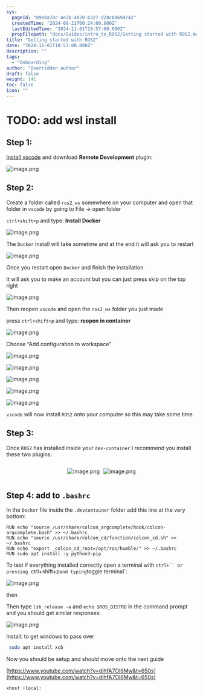 ```yaml
---
sys:
  pageId: "89e0a78c-4e2b-4070-b327-d28cb0694742"
  createdTime: "2024-08-21T00:24:00.000Z"
  lastEditedTime: "2024-11-01T18:57:00.000Z"
  propFilepath: "docs/Guides/intro_to_ROS2/Getting started with ROS2.md"
title: "Getting started with ROS2"
date: "2024-11-01T18:57:00.000Z"
description: ""
tags:
  - "Onboarding"
author: "Overridden author"
draft: false
weight: 141
toc: false
icon: ""
---
```


# TODO: add wsl install

## Step 1:

[Install vscode](https://code.visualstudio.com/download) and download **Remote Development** plugin:

![image.png](https://prod-files-secure.s3.us-west-2.amazonaws.com/d518164a-d88e-44d1-a4ee-3adb3bd8bce0/efb52993-1881-4a40-b95e-6f020334f022/image.png?X-Amz-Algorithm=AWS4-HMAC-SHA256&X-Amz-Content-Sha256=UNSIGNED-PAYLOAD&X-Amz-Credential=ASIAZI2LB4665SDMXOFX%2F20250310%2Fus-west-2%2Fs3%2Faws4_request&X-Amz-Date=20250310T003240Z&X-Amz-Expires=3600&X-Amz-Security-Token=IQoJb3JpZ2luX2VjEDgaCXVzLXdlc3QtMiJHMEUCIFnLL3LJyQz2u9cHLijMgwXidHRIQWFN2SHqPH8TUd27AiEAlTRBSR6vxzrHXeAXi5PKf88iyZj%2FI0D1I0FWWcQt4eUqiAQIgf%2F%2F%2F%2F%2F%2F%2F%2F%2F%2FARAAGgw2Mzc0MjMxODM4MDUiDCQPhVsvHygsVA38XircAxVaAviSivIx55jDVAONwfZ%2B3RHNFHH8Fq6LtgUo22Xo2ljgk7GQ%2F2ZW1XnOHe%2BanQCYmtuOOPFKaw2Lk5z9%2BrdX5p%2Bj8OEFVjzGd47i0Oh%2F8%2FIVnpBZEwBr930teiVzWFcVgsXvrUOg9KB1mkv84naRPDlpU2X5xrm5DEDVX%2FY7C0IJEWcpHiqhREkwXkHnKrrq69YP6Jkgb0IV9lGzoGws4o%2Fk69FlYQuUDYseEV6vGKwTpkgV4QuOggwFr20tTJ65ilorRA%2FBEuUbnOWh2nObBEDhPvQfxaqtjseJwoSOc8IX%2FedkuLXX6YP9IinpcCN%2BboQy45UU%2BfjsNOStWMrOogtK7VdNewUJZpQTG4LNsqYjBlC85zdnaNAqc7bNeEK36ZfV%2F3rNqGMoO30%2F24Z5fKgNgcR5iph069SGwxDJ0gkc9cCrDqIA3X2vB1M3rge4MDvsvH%2BsPOkzJUkZFDtBDARDE%2FTuzPAXORZow65bgKn%2F3rk4%2FaBpQdoQ%2BsfRb8fKJYN%2FvaVO5LS0gFsXNOO2aZ0n99J8Sxx72gQV%2BQBGKlVaBoim7EzVD0PfD00MbHF1123wzYgeCGdURj1OwZ3ZUBN2LCUBpdjkVcQRz3Xwu3KXQ6DeJ4PRrKIdMITcuL4GOqUBjdgTnaj%2FRhnSdyho9Ghfv1F%2B2tmlHOMGZ7ij8Oj%2BmJV0PBzSvKkqkErS%2F17SIQDiAjxH1NOvl9ft39hf5K4W1VtYwYq33GGL1aOiqYXz7pyBImjj87P4e2YwsYM6h47OHXeJQ6PkreYalA4SjsTEAa5e2ZNeQQ6jFsOoqkIDmemqRqbDcoYlL5xgF6WRIjBu%2FWo6HQOGNG6BzTqxR1E6B21%2FGbxq&X-Amz-Signature=0ce03b4ee82aad953b4590ed5f21d12e6da4803e094c7c405de3ae721f77a98f&X-Amz-SignedHeaders=host&x-id=GetObject)

## Step 2:

Create a folder called `ros2_ws` somewhere on your computer and open that folder in `vscode` by going to File → open folder 

`ctrl+shift+p` and type: **Install Docker**

![image.png](https://prod-files-secure.s3.us-west-2.amazonaws.com/d518164a-d88e-44d1-a4ee-3adb3bd8bce0/2269dc0e-1cd5-47ff-bceb-c04ad9b2eab0/image.png?X-Amz-Algorithm=AWS4-HMAC-SHA256&X-Amz-Content-Sha256=UNSIGNED-PAYLOAD&X-Amz-Credential=ASIAZI2LB4665SDMXOFX%2F20250310%2Fus-west-2%2Fs3%2Faws4_request&X-Amz-Date=20250310T003240Z&X-Amz-Expires=3600&X-Amz-Security-Token=IQoJb3JpZ2luX2VjEDgaCXVzLXdlc3QtMiJHMEUCIFnLL3LJyQz2u9cHLijMgwXidHRIQWFN2SHqPH8TUd27AiEAlTRBSR6vxzrHXeAXi5PKf88iyZj%2FI0D1I0FWWcQt4eUqiAQIgf%2F%2F%2F%2F%2F%2F%2F%2F%2F%2FARAAGgw2Mzc0MjMxODM4MDUiDCQPhVsvHygsVA38XircAxVaAviSivIx55jDVAONwfZ%2B3RHNFHH8Fq6LtgUo22Xo2ljgk7GQ%2F2ZW1XnOHe%2BanQCYmtuOOPFKaw2Lk5z9%2BrdX5p%2Bj8OEFVjzGd47i0Oh%2F8%2FIVnpBZEwBr930teiVzWFcVgsXvrUOg9KB1mkv84naRPDlpU2X5xrm5DEDVX%2FY7C0IJEWcpHiqhREkwXkHnKrrq69YP6Jkgb0IV9lGzoGws4o%2Fk69FlYQuUDYseEV6vGKwTpkgV4QuOggwFr20tTJ65ilorRA%2FBEuUbnOWh2nObBEDhPvQfxaqtjseJwoSOc8IX%2FedkuLXX6YP9IinpcCN%2BboQy45UU%2BfjsNOStWMrOogtK7VdNewUJZpQTG4LNsqYjBlC85zdnaNAqc7bNeEK36ZfV%2F3rNqGMoO30%2F24Z5fKgNgcR5iph069SGwxDJ0gkc9cCrDqIA3X2vB1M3rge4MDvsvH%2BsPOkzJUkZFDtBDARDE%2FTuzPAXORZow65bgKn%2F3rk4%2FaBpQdoQ%2BsfRb8fKJYN%2FvaVO5LS0gFsXNOO2aZ0n99J8Sxx72gQV%2BQBGKlVaBoim7EzVD0PfD00MbHF1123wzYgeCGdURj1OwZ3ZUBN2LCUBpdjkVcQRz3Xwu3KXQ6DeJ4PRrKIdMITcuL4GOqUBjdgTnaj%2FRhnSdyho9Ghfv1F%2B2tmlHOMGZ7ij8Oj%2BmJV0PBzSvKkqkErS%2F17SIQDiAjxH1NOvl9ft39hf5K4W1VtYwYq33GGL1aOiqYXz7pyBImjj87P4e2YwsYM6h47OHXeJQ6PkreYalA4SjsTEAa5e2ZNeQQ6jFsOoqkIDmemqRqbDcoYlL5xgF6WRIjBu%2FWo6HQOGNG6BzTqxR1E6B21%2FGbxq&X-Amz-Signature=d6c7c3d90221ac65b1e2d853781211823ada694148529f93109ba7fa8a0f36cd&X-Amz-SignedHeaders=host&x-id=GetObject)

The `Docker` install will take sometime and at the end it will ask you to restart

![image.png](https://prod-files-secure.s3.us-west-2.amazonaws.com/d518164a-d88e-44d1-a4ee-3adb3bd8bce0/ed233f78-be33-4b1f-b89c-9c346c0e961e/image.png?X-Amz-Algorithm=AWS4-HMAC-SHA256&X-Amz-Content-Sha256=UNSIGNED-PAYLOAD&X-Amz-Credential=ASIAZI2LB4665SDMXOFX%2F20250310%2Fus-west-2%2Fs3%2Faws4_request&X-Amz-Date=20250310T003240Z&X-Amz-Expires=3600&X-Amz-Security-Token=IQoJb3JpZ2luX2VjEDgaCXVzLXdlc3QtMiJHMEUCIFnLL3LJyQz2u9cHLijMgwXidHRIQWFN2SHqPH8TUd27AiEAlTRBSR6vxzrHXeAXi5PKf88iyZj%2FI0D1I0FWWcQt4eUqiAQIgf%2F%2F%2F%2F%2F%2F%2F%2F%2F%2FARAAGgw2Mzc0MjMxODM4MDUiDCQPhVsvHygsVA38XircAxVaAviSivIx55jDVAONwfZ%2B3RHNFHH8Fq6LtgUo22Xo2ljgk7GQ%2F2ZW1XnOHe%2BanQCYmtuOOPFKaw2Lk5z9%2BrdX5p%2Bj8OEFVjzGd47i0Oh%2F8%2FIVnpBZEwBr930teiVzWFcVgsXvrUOg9KB1mkv84naRPDlpU2X5xrm5DEDVX%2FY7C0IJEWcpHiqhREkwXkHnKrrq69YP6Jkgb0IV9lGzoGws4o%2Fk69FlYQuUDYseEV6vGKwTpkgV4QuOggwFr20tTJ65ilorRA%2FBEuUbnOWh2nObBEDhPvQfxaqtjseJwoSOc8IX%2FedkuLXX6YP9IinpcCN%2BboQy45UU%2BfjsNOStWMrOogtK7VdNewUJZpQTG4LNsqYjBlC85zdnaNAqc7bNeEK36ZfV%2F3rNqGMoO30%2F24Z5fKgNgcR5iph069SGwxDJ0gkc9cCrDqIA3X2vB1M3rge4MDvsvH%2BsPOkzJUkZFDtBDARDE%2FTuzPAXORZow65bgKn%2F3rk4%2FaBpQdoQ%2BsfRb8fKJYN%2FvaVO5LS0gFsXNOO2aZ0n99J8Sxx72gQV%2BQBGKlVaBoim7EzVD0PfD00MbHF1123wzYgeCGdURj1OwZ3ZUBN2LCUBpdjkVcQRz3Xwu3KXQ6DeJ4PRrKIdMITcuL4GOqUBjdgTnaj%2FRhnSdyho9Ghfv1F%2B2tmlHOMGZ7ij8Oj%2BmJV0PBzSvKkqkErS%2F17SIQDiAjxH1NOvl9ft39hf5K4W1VtYwYq33GGL1aOiqYXz7pyBImjj87P4e2YwsYM6h47OHXeJQ6PkreYalA4SjsTEAa5e2ZNeQQ6jFsOoqkIDmemqRqbDcoYlL5xgF6WRIjBu%2FWo6HQOGNG6BzTqxR1E6B21%2FGbxq&X-Amz-Signature=7fad722e4f38a2beb4cc2867f9ebaf726e687d82162850a6091a6c377ec4b042&X-Amz-SignedHeaders=host&x-id=GetObject)

Once you restart open `Docker` and finish the installation

It will ask you to make an account but you can just press skip on the top right

![image.png](https://prod-files-secure.s3.us-west-2.amazonaws.com/d518164a-d88e-44d1-a4ee-3adb3bd8bce0/21010ad9-1659-4fd9-9f59-9932a09b2a3d/image.png?X-Amz-Algorithm=AWS4-HMAC-SHA256&X-Amz-Content-Sha256=UNSIGNED-PAYLOAD&X-Amz-Credential=ASIAZI2LB4665SDMXOFX%2F20250310%2Fus-west-2%2Fs3%2Faws4_request&X-Amz-Date=20250310T003240Z&X-Amz-Expires=3600&X-Amz-Security-Token=IQoJb3JpZ2luX2VjEDgaCXVzLXdlc3QtMiJHMEUCIFnLL3LJyQz2u9cHLijMgwXidHRIQWFN2SHqPH8TUd27AiEAlTRBSR6vxzrHXeAXi5PKf88iyZj%2FI0D1I0FWWcQt4eUqiAQIgf%2F%2F%2F%2F%2F%2F%2F%2F%2F%2FARAAGgw2Mzc0MjMxODM4MDUiDCQPhVsvHygsVA38XircAxVaAviSivIx55jDVAONwfZ%2B3RHNFHH8Fq6LtgUo22Xo2ljgk7GQ%2F2ZW1XnOHe%2BanQCYmtuOOPFKaw2Lk5z9%2BrdX5p%2Bj8OEFVjzGd47i0Oh%2F8%2FIVnpBZEwBr930teiVzWFcVgsXvrUOg9KB1mkv84naRPDlpU2X5xrm5DEDVX%2FY7C0IJEWcpHiqhREkwXkHnKrrq69YP6Jkgb0IV9lGzoGws4o%2Fk69FlYQuUDYseEV6vGKwTpkgV4QuOggwFr20tTJ65ilorRA%2FBEuUbnOWh2nObBEDhPvQfxaqtjseJwoSOc8IX%2FedkuLXX6YP9IinpcCN%2BboQy45UU%2BfjsNOStWMrOogtK7VdNewUJZpQTG4LNsqYjBlC85zdnaNAqc7bNeEK36ZfV%2F3rNqGMoO30%2F24Z5fKgNgcR5iph069SGwxDJ0gkc9cCrDqIA3X2vB1M3rge4MDvsvH%2BsPOkzJUkZFDtBDARDE%2FTuzPAXORZow65bgKn%2F3rk4%2FaBpQdoQ%2BsfRb8fKJYN%2FvaVO5LS0gFsXNOO2aZ0n99J8Sxx72gQV%2BQBGKlVaBoim7EzVD0PfD00MbHF1123wzYgeCGdURj1OwZ3ZUBN2LCUBpdjkVcQRz3Xwu3KXQ6DeJ4PRrKIdMITcuL4GOqUBjdgTnaj%2FRhnSdyho9Ghfv1F%2B2tmlHOMGZ7ij8Oj%2BmJV0PBzSvKkqkErS%2F17SIQDiAjxH1NOvl9ft39hf5K4W1VtYwYq33GGL1aOiqYXz7pyBImjj87P4e2YwsYM6h47OHXeJQ6PkreYalA4SjsTEAa5e2ZNeQQ6jFsOoqkIDmemqRqbDcoYlL5xgF6WRIjBu%2FWo6HQOGNG6BzTqxR1E6B21%2FGbxq&X-Amz-Signature=8e8f9121697310642ab747d60274113517dc741ebeb83c329a34c512e903f170&X-Amz-SignedHeaders=host&x-id=GetObject)

Then reopen `vscode` and open the `ros2_ws` folder you just made

press `ctrl+shift+p` and type: **reopen in container**

![image.png](https://prod-files-secure.s3.us-west-2.amazonaws.com/d518164a-d88e-44d1-a4ee-3adb3bd8bce0/4e93b8c2-41ad-488c-8095-c74205196118/image.png?X-Amz-Algorithm=AWS4-HMAC-SHA256&X-Amz-Content-Sha256=UNSIGNED-PAYLOAD&X-Amz-Credential=ASIAZI2LB4665SDMXOFX%2F20250310%2Fus-west-2%2Fs3%2Faws4_request&X-Amz-Date=20250310T003240Z&X-Amz-Expires=3600&X-Amz-Security-Token=IQoJb3JpZ2luX2VjEDgaCXVzLXdlc3QtMiJHMEUCIFnLL3LJyQz2u9cHLijMgwXidHRIQWFN2SHqPH8TUd27AiEAlTRBSR6vxzrHXeAXi5PKf88iyZj%2FI0D1I0FWWcQt4eUqiAQIgf%2F%2F%2F%2F%2F%2F%2F%2F%2F%2FARAAGgw2Mzc0MjMxODM4MDUiDCQPhVsvHygsVA38XircAxVaAviSivIx55jDVAONwfZ%2B3RHNFHH8Fq6LtgUo22Xo2ljgk7GQ%2F2ZW1XnOHe%2BanQCYmtuOOPFKaw2Lk5z9%2BrdX5p%2Bj8OEFVjzGd47i0Oh%2F8%2FIVnpBZEwBr930teiVzWFcVgsXvrUOg9KB1mkv84naRPDlpU2X5xrm5DEDVX%2FY7C0IJEWcpHiqhREkwXkHnKrrq69YP6Jkgb0IV9lGzoGws4o%2Fk69FlYQuUDYseEV6vGKwTpkgV4QuOggwFr20tTJ65ilorRA%2FBEuUbnOWh2nObBEDhPvQfxaqtjseJwoSOc8IX%2FedkuLXX6YP9IinpcCN%2BboQy45UU%2BfjsNOStWMrOogtK7VdNewUJZpQTG4LNsqYjBlC85zdnaNAqc7bNeEK36ZfV%2F3rNqGMoO30%2F24Z5fKgNgcR5iph069SGwxDJ0gkc9cCrDqIA3X2vB1M3rge4MDvsvH%2BsPOkzJUkZFDtBDARDE%2FTuzPAXORZow65bgKn%2F3rk4%2FaBpQdoQ%2BsfRb8fKJYN%2FvaVO5LS0gFsXNOO2aZ0n99J8Sxx72gQV%2BQBGKlVaBoim7EzVD0PfD00MbHF1123wzYgeCGdURj1OwZ3ZUBN2LCUBpdjkVcQRz3Xwu3KXQ6DeJ4PRrKIdMITcuL4GOqUBjdgTnaj%2FRhnSdyho9Ghfv1F%2B2tmlHOMGZ7ij8Oj%2BmJV0PBzSvKkqkErS%2F17SIQDiAjxH1NOvl9ft39hf5K4W1VtYwYq33GGL1aOiqYXz7pyBImjj87P4e2YwsYM6h47OHXeJQ6PkreYalA4SjsTEAa5e2ZNeQQ6jFsOoqkIDmemqRqbDcoYlL5xgF6WRIjBu%2FWo6HQOGNG6BzTqxR1E6B21%2FGbxq&X-Amz-Signature=40412fcee9e66f4ffc30b4b18aa5047317fd752052dc8e8a96f843b31e1a2822&X-Amz-SignedHeaders=host&x-id=GetObject)

Choose “Add configuration to workspace”

![image.png](https://prod-files-secure.s3.us-west-2.amazonaws.com/d518164a-d88e-44d1-a4ee-3adb3bd8bce0/9560b282-5060-4989-ba37-97e7b2c22476/image.png?X-Amz-Algorithm=AWS4-HMAC-SHA256&X-Amz-Content-Sha256=UNSIGNED-PAYLOAD&X-Amz-Credential=ASIAZI2LB4665SDMXOFX%2F20250310%2Fus-west-2%2Fs3%2Faws4_request&X-Amz-Date=20250310T003240Z&X-Amz-Expires=3600&X-Amz-Security-Token=IQoJb3JpZ2luX2VjEDgaCXVzLXdlc3QtMiJHMEUCIFnLL3LJyQz2u9cHLijMgwXidHRIQWFN2SHqPH8TUd27AiEAlTRBSR6vxzrHXeAXi5PKf88iyZj%2FI0D1I0FWWcQt4eUqiAQIgf%2F%2F%2F%2F%2F%2F%2F%2F%2F%2FARAAGgw2Mzc0MjMxODM4MDUiDCQPhVsvHygsVA38XircAxVaAviSivIx55jDVAONwfZ%2B3RHNFHH8Fq6LtgUo22Xo2ljgk7GQ%2F2ZW1XnOHe%2BanQCYmtuOOPFKaw2Lk5z9%2BrdX5p%2Bj8OEFVjzGd47i0Oh%2F8%2FIVnpBZEwBr930teiVzWFcVgsXvrUOg9KB1mkv84naRPDlpU2X5xrm5DEDVX%2FY7C0IJEWcpHiqhREkwXkHnKrrq69YP6Jkgb0IV9lGzoGws4o%2Fk69FlYQuUDYseEV6vGKwTpkgV4QuOggwFr20tTJ65ilorRA%2FBEuUbnOWh2nObBEDhPvQfxaqtjseJwoSOc8IX%2FedkuLXX6YP9IinpcCN%2BboQy45UU%2BfjsNOStWMrOogtK7VdNewUJZpQTG4LNsqYjBlC85zdnaNAqc7bNeEK36ZfV%2F3rNqGMoO30%2F24Z5fKgNgcR5iph069SGwxDJ0gkc9cCrDqIA3X2vB1M3rge4MDvsvH%2BsPOkzJUkZFDtBDARDE%2FTuzPAXORZow65bgKn%2F3rk4%2FaBpQdoQ%2BsfRb8fKJYN%2FvaVO5LS0gFsXNOO2aZ0n99J8Sxx72gQV%2BQBGKlVaBoim7EzVD0PfD00MbHF1123wzYgeCGdURj1OwZ3ZUBN2LCUBpdjkVcQRz3Xwu3KXQ6DeJ4PRrKIdMITcuL4GOqUBjdgTnaj%2FRhnSdyho9Ghfv1F%2B2tmlHOMGZ7ij8Oj%2BmJV0PBzSvKkqkErS%2F17SIQDiAjxH1NOvl9ft39hf5K4W1VtYwYq33GGL1aOiqYXz7pyBImjj87P4e2YwsYM6h47OHXeJQ6PkreYalA4SjsTEAa5e2ZNeQQ6jFsOoqkIDmemqRqbDcoYlL5xgF6WRIjBu%2FWo6HQOGNG6BzTqxR1E6B21%2FGbxq&X-Amz-Signature=204049a509b233d5237228994eb8a3d37107bd9612709b7d2329621a150a7355&X-Amz-SignedHeaders=host&x-id=GetObject)

![image.png](https://prod-files-secure.s3.us-west-2.amazonaws.com/d518164a-d88e-44d1-a4ee-3adb3bd8bce0/2ee63f81-886b-48e8-a553-dc6e5eac99e4/image.png?X-Amz-Algorithm=AWS4-HMAC-SHA256&X-Amz-Content-Sha256=UNSIGNED-PAYLOAD&X-Amz-Credential=ASIAZI2LB4665SDMXOFX%2F20250310%2Fus-west-2%2Fs3%2Faws4_request&X-Amz-Date=20250310T003240Z&X-Amz-Expires=3600&X-Amz-Security-Token=IQoJb3JpZ2luX2VjEDgaCXVzLXdlc3QtMiJHMEUCIFnLL3LJyQz2u9cHLijMgwXidHRIQWFN2SHqPH8TUd27AiEAlTRBSR6vxzrHXeAXi5PKf88iyZj%2FI0D1I0FWWcQt4eUqiAQIgf%2F%2F%2F%2F%2F%2F%2F%2F%2F%2FARAAGgw2Mzc0MjMxODM4MDUiDCQPhVsvHygsVA38XircAxVaAviSivIx55jDVAONwfZ%2B3RHNFHH8Fq6LtgUo22Xo2ljgk7GQ%2F2ZW1XnOHe%2BanQCYmtuOOPFKaw2Lk5z9%2BrdX5p%2Bj8OEFVjzGd47i0Oh%2F8%2FIVnpBZEwBr930teiVzWFcVgsXvrUOg9KB1mkv84naRPDlpU2X5xrm5DEDVX%2FY7C0IJEWcpHiqhREkwXkHnKrrq69YP6Jkgb0IV9lGzoGws4o%2Fk69FlYQuUDYseEV6vGKwTpkgV4QuOggwFr20tTJ65ilorRA%2FBEuUbnOWh2nObBEDhPvQfxaqtjseJwoSOc8IX%2FedkuLXX6YP9IinpcCN%2BboQy45UU%2BfjsNOStWMrOogtK7VdNewUJZpQTG4LNsqYjBlC85zdnaNAqc7bNeEK36ZfV%2F3rNqGMoO30%2F24Z5fKgNgcR5iph069SGwxDJ0gkc9cCrDqIA3X2vB1M3rge4MDvsvH%2BsPOkzJUkZFDtBDARDE%2FTuzPAXORZow65bgKn%2F3rk4%2FaBpQdoQ%2BsfRb8fKJYN%2FvaVO5LS0gFsXNOO2aZ0n99J8Sxx72gQV%2BQBGKlVaBoim7EzVD0PfD00MbHF1123wzYgeCGdURj1OwZ3ZUBN2LCUBpdjkVcQRz3Xwu3KXQ6DeJ4PRrKIdMITcuL4GOqUBjdgTnaj%2FRhnSdyho9Ghfv1F%2B2tmlHOMGZ7ij8Oj%2BmJV0PBzSvKkqkErS%2F17SIQDiAjxH1NOvl9ft39hf5K4W1VtYwYq33GGL1aOiqYXz7pyBImjj87P4e2YwsYM6h47OHXeJQ6PkreYalA4SjsTEAa5e2ZNeQQ6jFsOoqkIDmemqRqbDcoYlL5xgF6WRIjBu%2FWo6HQOGNG6BzTqxR1E6B21%2FGbxq&X-Amz-Signature=cdccfe8cda760d71a389a0b2cc24925c23d505222a95dc262c1fda91ef3ae5cb&X-Amz-SignedHeaders=host&x-id=GetObject)

![image.png](https://prod-files-secure.s3.us-west-2.amazonaws.com/d518164a-d88e-44d1-a4ee-3adb3bd8bce0/ae1580b2-b048-407e-aed9-b584224a7a04/image.png?X-Amz-Algorithm=AWS4-HMAC-SHA256&X-Amz-Content-Sha256=UNSIGNED-PAYLOAD&X-Amz-Credential=ASIAZI2LB4665SDMXOFX%2F20250310%2Fus-west-2%2Fs3%2Faws4_request&X-Amz-Date=20250310T003240Z&X-Amz-Expires=3600&X-Amz-Security-Token=IQoJb3JpZ2luX2VjEDgaCXVzLXdlc3QtMiJHMEUCIFnLL3LJyQz2u9cHLijMgwXidHRIQWFN2SHqPH8TUd27AiEAlTRBSR6vxzrHXeAXi5PKf88iyZj%2FI0D1I0FWWcQt4eUqiAQIgf%2F%2F%2F%2F%2F%2F%2F%2F%2F%2FARAAGgw2Mzc0MjMxODM4MDUiDCQPhVsvHygsVA38XircAxVaAviSivIx55jDVAONwfZ%2B3RHNFHH8Fq6LtgUo22Xo2ljgk7GQ%2F2ZW1XnOHe%2BanQCYmtuOOPFKaw2Lk5z9%2BrdX5p%2Bj8OEFVjzGd47i0Oh%2F8%2FIVnpBZEwBr930teiVzWFcVgsXvrUOg9KB1mkv84naRPDlpU2X5xrm5DEDVX%2FY7C0IJEWcpHiqhREkwXkHnKrrq69YP6Jkgb0IV9lGzoGws4o%2Fk69FlYQuUDYseEV6vGKwTpkgV4QuOggwFr20tTJ65ilorRA%2FBEuUbnOWh2nObBEDhPvQfxaqtjseJwoSOc8IX%2FedkuLXX6YP9IinpcCN%2BboQy45UU%2BfjsNOStWMrOogtK7VdNewUJZpQTG4LNsqYjBlC85zdnaNAqc7bNeEK36ZfV%2F3rNqGMoO30%2F24Z5fKgNgcR5iph069SGwxDJ0gkc9cCrDqIA3X2vB1M3rge4MDvsvH%2BsPOkzJUkZFDtBDARDE%2FTuzPAXORZow65bgKn%2F3rk4%2FaBpQdoQ%2BsfRb8fKJYN%2FvaVO5LS0gFsXNOO2aZ0n99J8Sxx72gQV%2BQBGKlVaBoim7EzVD0PfD00MbHF1123wzYgeCGdURj1OwZ3ZUBN2LCUBpdjkVcQRz3Xwu3KXQ6DeJ4PRrKIdMITcuL4GOqUBjdgTnaj%2FRhnSdyho9Ghfv1F%2B2tmlHOMGZ7ij8Oj%2BmJV0PBzSvKkqkErS%2F17SIQDiAjxH1NOvl9ft39hf5K4W1VtYwYq33GGL1aOiqYXz7pyBImjj87P4e2YwsYM6h47OHXeJQ6PkreYalA4SjsTEAa5e2ZNeQQ6jFsOoqkIDmemqRqbDcoYlL5xgF6WRIjBu%2FWo6HQOGNG6BzTqxR1E6B21%2FGbxq&X-Amz-Signature=7bda3ba5f8b46e426103e560279c09e38265b14592f82335f64320314a62bc69&X-Amz-SignedHeaders=host&x-id=GetObject)

![image.png](https://prod-files-secure.s3.us-west-2.amazonaws.com/d518164a-d88e-44d1-a4ee-3adb3bd8bce0/53255b28-f75e-430f-b9e3-c0ac8577e42b/image.png?X-Amz-Algorithm=AWS4-HMAC-SHA256&X-Amz-Content-Sha256=UNSIGNED-PAYLOAD&X-Amz-Credential=ASIAZI2LB4665SDMXOFX%2F20250310%2Fus-west-2%2Fs3%2Faws4_request&X-Amz-Date=20250310T003240Z&X-Amz-Expires=3600&X-Amz-Security-Token=IQoJb3JpZ2luX2VjEDgaCXVzLXdlc3QtMiJHMEUCIFnLL3LJyQz2u9cHLijMgwXidHRIQWFN2SHqPH8TUd27AiEAlTRBSR6vxzrHXeAXi5PKf88iyZj%2FI0D1I0FWWcQt4eUqiAQIgf%2F%2F%2F%2F%2F%2F%2F%2F%2F%2FARAAGgw2Mzc0MjMxODM4MDUiDCQPhVsvHygsVA38XircAxVaAviSivIx55jDVAONwfZ%2B3RHNFHH8Fq6LtgUo22Xo2ljgk7GQ%2F2ZW1XnOHe%2BanQCYmtuOOPFKaw2Lk5z9%2BrdX5p%2Bj8OEFVjzGd47i0Oh%2F8%2FIVnpBZEwBr930teiVzWFcVgsXvrUOg9KB1mkv84naRPDlpU2X5xrm5DEDVX%2FY7C0IJEWcpHiqhREkwXkHnKrrq69YP6Jkgb0IV9lGzoGws4o%2Fk69FlYQuUDYseEV6vGKwTpkgV4QuOggwFr20tTJ65ilorRA%2FBEuUbnOWh2nObBEDhPvQfxaqtjseJwoSOc8IX%2FedkuLXX6YP9IinpcCN%2BboQy45UU%2BfjsNOStWMrOogtK7VdNewUJZpQTG4LNsqYjBlC85zdnaNAqc7bNeEK36ZfV%2F3rNqGMoO30%2F24Z5fKgNgcR5iph069SGwxDJ0gkc9cCrDqIA3X2vB1M3rge4MDvsvH%2BsPOkzJUkZFDtBDARDE%2FTuzPAXORZow65bgKn%2F3rk4%2FaBpQdoQ%2BsfRb8fKJYN%2FvaVO5LS0gFsXNOO2aZ0n99J8Sxx72gQV%2BQBGKlVaBoim7EzVD0PfD00MbHF1123wzYgeCGdURj1OwZ3ZUBN2LCUBpdjkVcQRz3Xwu3KXQ6DeJ4PRrKIdMITcuL4GOqUBjdgTnaj%2FRhnSdyho9Ghfv1F%2B2tmlHOMGZ7ij8Oj%2BmJV0PBzSvKkqkErS%2F17SIQDiAjxH1NOvl9ft39hf5K4W1VtYwYq33GGL1aOiqYXz7pyBImjj87P4e2YwsYM6h47OHXeJQ6PkreYalA4SjsTEAa5e2ZNeQQ6jFsOoqkIDmemqRqbDcoYlL5xgF6WRIjBu%2FWo6HQOGNG6BzTqxR1E6B21%2FGbxq&X-Amz-Signature=31dea576e8e7eee2cf6390f115ea68054269bcd1d24d88ae93d6b24ecf44d65a&X-Amz-SignedHeaders=host&x-id=GetObject)

![image.png](https://prod-files-secure.s3.us-west-2.amazonaws.com/d518164a-d88e-44d1-a4ee-3adb3bd8bce0/7c562767-5af9-4ffb-97d1-327bcdf4ee00/image.png?X-Amz-Algorithm=AWS4-HMAC-SHA256&X-Amz-Content-Sha256=UNSIGNED-PAYLOAD&X-Amz-Credential=ASIAZI2LB4665SDMXOFX%2F20250310%2Fus-west-2%2Fs3%2Faws4_request&X-Amz-Date=20250310T003240Z&X-Amz-Expires=3600&X-Amz-Security-Token=IQoJb3JpZ2luX2VjEDgaCXVzLXdlc3QtMiJHMEUCIFnLL3LJyQz2u9cHLijMgwXidHRIQWFN2SHqPH8TUd27AiEAlTRBSR6vxzrHXeAXi5PKf88iyZj%2FI0D1I0FWWcQt4eUqiAQIgf%2F%2F%2F%2F%2F%2F%2F%2F%2F%2FARAAGgw2Mzc0MjMxODM4MDUiDCQPhVsvHygsVA38XircAxVaAviSivIx55jDVAONwfZ%2B3RHNFHH8Fq6LtgUo22Xo2ljgk7GQ%2F2ZW1XnOHe%2BanQCYmtuOOPFKaw2Lk5z9%2BrdX5p%2Bj8OEFVjzGd47i0Oh%2F8%2FIVnpBZEwBr930teiVzWFcVgsXvrUOg9KB1mkv84naRPDlpU2X5xrm5DEDVX%2FY7C0IJEWcpHiqhREkwXkHnKrrq69YP6Jkgb0IV9lGzoGws4o%2Fk69FlYQuUDYseEV6vGKwTpkgV4QuOggwFr20tTJ65ilorRA%2FBEuUbnOWh2nObBEDhPvQfxaqtjseJwoSOc8IX%2FedkuLXX6YP9IinpcCN%2BboQy45UU%2BfjsNOStWMrOogtK7VdNewUJZpQTG4LNsqYjBlC85zdnaNAqc7bNeEK36ZfV%2F3rNqGMoO30%2F24Z5fKgNgcR5iph069SGwxDJ0gkc9cCrDqIA3X2vB1M3rge4MDvsvH%2BsPOkzJUkZFDtBDARDE%2FTuzPAXORZow65bgKn%2F3rk4%2FaBpQdoQ%2BsfRb8fKJYN%2FvaVO5LS0gFsXNOO2aZ0n99J8Sxx72gQV%2BQBGKlVaBoim7EzVD0PfD00MbHF1123wzYgeCGdURj1OwZ3ZUBN2LCUBpdjkVcQRz3Xwu3KXQ6DeJ4PRrKIdMITcuL4GOqUBjdgTnaj%2FRhnSdyho9Ghfv1F%2B2tmlHOMGZ7ij8Oj%2BmJV0PBzSvKkqkErS%2F17SIQDiAjxH1NOvl9ft39hf5K4W1VtYwYq33GGL1aOiqYXz7pyBImjj87P4e2YwsYM6h47OHXeJQ6PkreYalA4SjsTEAa5e2ZNeQQ6jFsOoqkIDmemqRqbDcoYlL5xgF6WRIjBu%2FWo6HQOGNG6BzTqxR1E6B21%2FGbxq&X-Amz-Signature=d751eda7071a1b59370e6c286ce8b38fdb6e30b07e04b66cecbd809415db9a3c&X-Amz-SignedHeaders=host&x-id=GetObject)

`vscode` will now install `ROS2` onto your computer so this may take some time.

## Step 3:

Once `ROS2` has installed inside your `dev-container` I recommend you install these two plugins:

<div style="display: flex;flex-direction: row; column-gap:10px; max-width: 630px;justify-content: center;">
<div>

![image.png](https://prod-files-secure.s3.us-west-2.amazonaws.com/d518164a-d88e-44d1-a4ee-3adb3bd8bce0/3fc3d550-5a54-4ba1-ba6b-faa01cdb7369/image.png?X-Amz-Algorithm=AWS4-HMAC-SHA256&X-Amz-Content-Sha256=UNSIGNED-PAYLOAD&X-Amz-Credential=ASIAZI2LB466T25WITSM%2F20250310%2Fus-west-2%2Fs3%2Faws4_request&X-Amz-Date=20250310T003243Z&X-Amz-Expires=3600&X-Amz-Security-Token=IQoJb3JpZ2luX2VjEDgaCXVzLXdlc3QtMiJIMEYCIQD6v97czdIjns6Um7iudZn5flrXTSN4NqEO0By83CNudAIhAKCd9ZTeuySUU9XCgRlOrfDrU9wE3pK2WQIKqBC6QR%2BZKogECIH%2F%2F%2F%2F%2F%2F%2F%2F%2F%2FwEQABoMNjM3NDIzMTgzODA1Igynlartwtp9CbrUCokq3ANxyjnKYw3pTqsOBG263I645sqEMoE0F8mtInTArTSnVqRghEx2bpoSU8kS43%2Buhr%2FL1jQWcodqD79iLFgEH3EyWsSenB218hnH1HfM6kRRuNByI%2Fvl3b1qs7X1MG%2FLOvaPE85RsWvv6T2MdgQAmYZviOf1CwAowb7Rx7wG%2FJSOdh%2FC0RWCm9AYfy1OEZpZ3rpZ5kBlUtLHObbAldfC8g0Z9afkCZeOjX5X6pJA6hUTemuwqTe1Qd1U2EgkIt9NbjXi2yUIR7ChGGckbF5RRx%2BfEPxj%2FMmJvVmQgPRtCHSP26AeLAXMV9FiaT4CCcrdGjBnyGckXvPeW1oxEkddfwsUDNefONwEukEnfErWk1zULEcFGnib%2Fi67TJgXSieSjaSd4Pv1XB2W3ucEV94iikQxxok1XlcCSH%2FJTtN8CPDJBK5GmtCe7mJaUYYwBVSvndawaGy%2F6j1okfEjoy6Si8fGQLSqciQv4JurfoDDmZSOmvYy10F0ObMb3tx%2Bh0nGsMukIV6%2B7x1bpuPKEc%2FJtK%2By6GYRE5ik4IYz0q2rP1gvs55XHCqPo4%2B9ZbcOHb5kcJvj%2Fuv0yDU%2BPLM93rMEFuT1%2FNmkOKKoyp3BOsFVUHwfPc1Os7r3nIqLN2WHNzDj27i%2BBjqkAZc1zOSXnYnCKa5qkAxceSsH4zLJyBzwP9rBTVaJDg3ngwKbFG2OJRV4A9bQ%2FdFgxNX2gAXOENm8ylJPDUmq%2F5I7dGVLAes8H%2B8i0c2fAm4bgYV0m9JtEqHeKoAnEs2DOe4EKBV4ocPj4sFFCNF6qVjnCJrxiey%2FCnlWujRmZyXY1favA%2FVFgA4toKf2OHNU9BS7lgx%2Bk5mMEnXTWzeNB87fqA2o&X-Amz-Signature=c823cd4b13c74f156261948126b127b2d1421983d31f8bd1ecb7687ec9d34122&X-Amz-SignedHeaders=host&x-id=GetObject)

</div>
<div>

![image.png](https://prod-files-secure.s3.us-west-2.amazonaws.com/d518164a-d88e-44d1-a4ee-3adb3bd8bce0/d994cc66-13c2-4093-a5a3-f84cf4601a82/image.png?X-Amz-Algorithm=AWS4-HMAC-SHA256&X-Amz-Content-Sha256=UNSIGNED-PAYLOAD&X-Amz-Credential=ASIAZI2LB466XE5JRTPH%2F20250310%2Fus-west-2%2Fs3%2Faws4_request&X-Amz-Date=20250310T003243Z&X-Amz-Expires=3600&X-Amz-Security-Token=IQoJb3JpZ2luX2VjEDgaCXVzLXdlc3QtMiJHMEUCIEtQ2F1nVDGHzrFM6LLjknAasQvyXJpmU11g8UkOjb4GAiEAySg21nELPvvn9AQ9ifTB3uuRYjKn0lmyafxH6dFn%2BH0qiAQIgf%2F%2F%2F%2F%2F%2F%2F%2F%2F%2FARAAGgw2Mzc0MjMxODM4MDUiDMMSBPA%2Fnvn%2BzGBd%2ByrcA3NcuVnduzxp02dRJraxdK%2BwwFh9N33f5CGzZwI29w06kb%2Fc3QgIL%2BM5FbMdUv2OTsoUplUMeGK3uoEsmOh%2FOs1ltJ5D%2B70CUCYvgvQYlMfgr%2FGeQc0dBIqaY1LBT1K%2BZ%2BlkGSxjOU7zrxUJB8JvYVafFdL9CrjtRxeWaXvQVFqO7X7zvhJTuSIMDN5KgxLeD4x%2FpYmYALtOBOt%2BYEg16ET9W7hcL%2FRFuy1ZcUcsn2ODgJw%2FZn%2FOlS9UXDfG%2F66L%2Fw7oAgwThWdnnT%2FAyKgXlbCkpKylDeNBHxPOLo9UDCujW3MNdrvR75AF%2FsC1MseKDmTcaV5bvb28lzFfRj58f6xarpaxcBom9OZ99A2YrdWxmCaffRfSwGeixUAaMTiSyFxHAo%2Bguiy43Yfq9sG3IzHiiVVu%2BtXj%2F%2BEfbx4kEa88hevpFdFDfXL%2FSHA4jffLTbGYlBzfH6nWIO8DmLktrvr5Q%2FpjhuOywcNqqiM4kasrKyNWUusMDAmDwwel2qWbfMUlrkrad7AhNKuNP1HYmZMqNTjnvQZ7iKlOtbYRtYwh83N6JBtkdN%2FgfwKHtusJCTaugw3fC%2Bd%2Fczg0PMcRh6mN87wdEVDkwWR2cqvk96grFs9cXYfT8luuHhRZMOvbuL4GOqUBiNaKZc5edV5YDdsn2B5p7sgppAqTohAuxpR%2BH%2B5xUHj%2BcIWrJ1GBKPWpchK9I%2Ba%2FtrZOJA%2F78dsaWyI9rX4X2eAAn4WqAw517%2FH%2Bq7bv71cWXgf7l5c15NCo8Wgyj25j4tbnU%2F9NEDfp22rJo4GyIJLiaOYvZFknh4GTzkw6rgWXj38XmrlCXWdjXnuYz%2FeK7FledHHWHYRRYe%2FgYO6PnOgqZrlS&X-Amz-Signature=bbd95ad98b7644b24cd788dfb967a14cbd4d1721672b1c5e664fb77937608bb7&X-Amz-SignedHeaders=host&x-id=GetObject)

</div>
</div>

## Step 4: add to `.bashrc`

In the `Docker` file inside the `.devcontainer` folder add this line at the very bottom: 

```docker
RUN echo "source /usr/share/colcon_argcomplete/hook/colcon-argcomplete.bash" >> ~/.bashrc
RUN echo "source /usr/share/colcon_cd/function/colcon_cd.sh" >> ~/.bashrc
RUN echo "export _colcon_cd_root=/opt/ros/humble/" >> ~/.bashrc
RUN sudo apt install -y python3-pip 
```

To test if everything installed correctly open a terminal with `ctrl+`` or pressing `ctrl+shift+p` and typing `toggle terminal`:

![image.png](https://prod-files-secure.s3.us-west-2.amazonaws.com/d518164a-d88e-44d1-a4ee-3adb3bd8bce0/6a4943d8-b04e-4c02-9a58-775f3384d1a5/image.png?X-Amz-Algorithm=AWS4-HMAC-SHA256&X-Amz-Content-Sha256=UNSIGNED-PAYLOAD&X-Amz-Credential=ASIAZI2LB4665SDMXOFX%2F20250310%2Fus-west-2%2Fs3%2Faws4_request&X-Amz-Date=20250310T003240Z&X-Amz-Expires=3600&X-Amz-Security-Token=IQoJb3JpZ2luX2VjEDgaCXVzLXdlc3QtMiJHMEUCIFnLL3LJyQz2u9cHLijMgwXidHRIQWFN2SHqPH8TUd27AiEAlTRBSR6vxzrHXeAXi5PKf88iyZj%2FI0D1I0FWWcQt4eUqiAQIgf%2F%2F%2F%2F%2F%2F%2F%2F%2F%2FARAAGgw2Mzc0MjMxODM4MDUiDCQPhVsvHygsVA38XircAxVaAviSivIx55jDVAONwfZ%2B3RHNFHH8Fq6LtgUo22Xo2ljgk7GQ%2F2ZW1XnOHe%2BanQCYmtuOOPFKaw2Lk5z9%2BrdX5p%2Bj8OEFVjzGd47i0Oh%2F8%2FIVnpBZEwBr930teiVzWFcVgsXvrUOg9KB1mkv84naRPDlpU2X5xrm5DEDVX%2FY7C0IJEWcpHiqhREkwXkHnKrrq69YP6Jkgb0IV9lGzoGws4o%2Fk69FlYQuUDYseEV6vGKwTpkgV4QuOggwFr20tTJ65ilorRA%2FBEuUbnOWh2nObBEDhPvQfxaqtjseJwoSOc8IX%2FedkuLXX6YP9IinpcCN%2BboQy45UU%2BfjsNOStWMrOogtK7VdNewUJZpQTG4LNsqYjBlC85zdnaNAqc7bNeEK36ZfV%2F3rNqGMoO30%2F24Z5fKgNgcR5iph069SGwxDJ0gkc9cCrDqIA3X2vB1M3rge4MDvsvH%2BsPOkzJUkZFDtBDARDE%2FTuzPAXORZow65bgKn%2F3rk4%2FaBpQdoQ%2BsfRb8fKJYN%2FvaVO5LS0gFsXNOO2aZ0n99J8Sxx72gQV%2BQBGKlVaBoim7EzVD0PfD00MbHF1123wzYgeCGdURj1OwZ3ZUBN2LCUBpdjkVcQRz3Xwu3KXQ6DeJ4PRrKIdMITcuL4GOqUBjdgTnaj%2FRhnSdyho9Ghfv1F%2B2tmlHOMGZ7ij8Oj%2BmJV0PBzSvKkqkErS%2F17SIQDiAjxH1NOvl9ft39hf5K4W1VtYwYq33GGL1aOiqYXz7pyBImjj87P4e2YwsYM6h47OHXeJQ6PkreYalA4SjsTEAa5e2ZNeQQ6jFsOoqkIDmemqRqbDcoYlL5xgF6WRIjBu%2FWo6HQOGNG6BzTqxR1E6B21%2FGbxq&X-Amz-Signature=38473fbd0e4c6ccae703a33497fadcae251bb455637679b2c8c896c0565387a4&X-Amz-SignedHeaders=host&x-id=GetObject)

then 

Then type `lsb_release -a` and `echo $ROS_DISTRO` in the command prompt and you should get similar responses:

![image.png](https://prod-files-secure.s3.us-west-2.amazonaws.com/d518164a-d88e-44d1-a4ee-3adb3bd8bce0/3e635dec-a805-4e85-8b9e-d000e5b71a4e/image.png?X-Amz-Algorithm=AWS4-HMAC-SHA256&X-Amz-Content-Sha256=UNSIGNED-PAYLOAD&X-Amz-Credential=ASIAZI2LB4665SDMXOFX%2F20250310%2Fus-west-2%2Fs3%2Faws4_request&X-Amz-Date=20250310T003240Z&X-Amz-Expires=3600&X-Amz-Security-Token=IQoJb3JpZ2luX2VjEDgaCXVzLXdlc3QtMiJHMEUCIFnLL3LJyQz2u9cHLijMgwXidHRIQWFN2SHqPH8TUd27AiEAlTRBSR6vxzrHXeAXi5PKf88iyZj%2FI0D1I0FWWcQt4eUqiAQIgf%2F%2F%2F%2F%2F%2F%2F%2F%2F%2FARAAGgw2Mzc0MjMxODM4MDUiDCQPhVsvHygsVA38XircAxVaAviSivIx55jDVAONwfZ%2B3RHNFHH8Fq6LtgUo22Xo2ljgk7GQ%2F2ZW1XnOHe%2BanQCYmtuOOPFKaw2Lk5z9%2BrdX5p%2Bj8OEFVjzGd47i0Oh%2F8%2FIVnpBZEwBr930teiVzWFcVgsXvrUOg9KB1mkv84naRPDlpU2X5xrm5DEDVX%2FY7C0IJEWcpHiqhREkwXkHnKrrq69YP6Jkgb0IV9lGzoGws4o%2Fk69FlYQuUDYseEV6vGKwTpkgV4QuOggwFr20tTJ65ilorRA%2FBEuUbnOWh2nObBEDhPvQfxaqtjseJwoSOc8IX%2FedkuLXX6YP9IinpcCN%2BboQy45UU%2BfjsNOStWMrOogtK7VdNewUJZpQTG4LNsqYjBlC85zdnaNAqc7bNeEK36ZfV%2F3rNqGMoO30%2F24Z5fKgNgcR5iph069SGwxDJ0gkc9cCrDqIA3X2vB1M3rge4MDvsvH%2BsPOkzJUkZFDtBDARDE%2FTuzPAXORZow65bgKn%2F3rk4%2FaBpQdoQ%2BsfRb8fKJYN%2FvaVO5LS0gFsXNOO2aZ0n99J8Sxx72gQV%2BQBGKlVaBoim7EzVD0PfD00MbHF1123wzYgeCGdURj1OwZ3ZUBN2LCUBpdjkVcQRz3Xwu3KXQ6DeJ4PRrKIdMITcuL4GOqUBjdgTnaj%2FRhnSdyho9Ghfv1F%2B2tmlHOMGZ7ij8Oj%2BmJV0PBzSvKkqkErS%2F17SIQDiAjxH1NOvl9ft39hf5K4W1VtYwYq33GGL1aOiqYXz7pyBImjj87P4e2YwsYM6h47OHXeJQ6PkreYalA4SjsTEAa5e2ZNeQQ6jFsOoqkIDmemqRqbDcoYlL5xgF6WRIjBu%2FWo6HQOGNG6BzTqxR1E6B21%2FGbxq&X-Amz-Signature=5e434d5a714b088b0f405b086ba70a1d978b546d4b785263fe189adc110a841e&X-Amz-SignedHeaders=host&x-id=GetObject)

Install:  to get windows to pass over

```bash
 sudo apt install xcb
```

Now you should be setup and should move onto the next guide 

[https://www.youtube.com/watch?v=dihfA7Ol6Mw&t=650s](https://www.youtube.com/watch?v=dihfA7Ol6Mw&t=650s)

```python
xhost +local:
```
